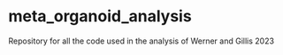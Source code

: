 # meta_organoid_analysis
Repository for all the code used in the analysis of Werner and Gillis 2023
